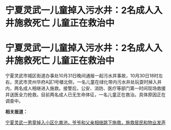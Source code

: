 # 宁夏灵武一儿童掉入污水井：2名成人入井施救死亡 儿童正在救治中

# 宁夏灵武一儿童掉入污水井：2名成人入井施救死亡 儿童正在救治中

宁夏灵武市城区街道办事处10月31日晚间通报一起污水井事故，10月30日18时左右，灵武市灵州华府A区1号楼北侧，一名儿童在绿化带内污水井处玩耍时掉入井内，两名成人相继进入施救。接警后，公安、消防、医疗等部门第一时间现场救援并送医全力抢救。目前两名成人已无生命体征，一名儿童正在救治。具体原因正在调查中。

**相关报道：**

[宁夏灵武一男童掉入小区化粪池，爷爷和父亲相继跳下施救，施救居民和物业发声](https://new.qq.com/rain/a/20231031A09LCB00)

